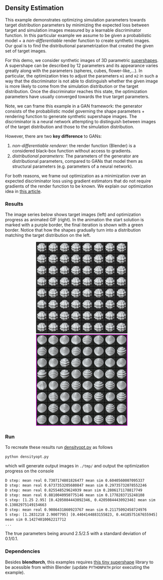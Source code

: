 ## Density Estimation

This example demonstrates optimizing simulation parameters towards target distribution parameters by minimizing the expected loss between target and simulation images measured by a learnable discriminator function. In this particular example we assume to be given a probabilistic model + a _non-differentiable_ render function to create synthetic images. Our goal is to find the distributional parametrization that created the given set of target images.

For this demo, we consider synthetic images of 3D parametric [supershapes](https://en.wikipedia.org/wiki/Superformula). A supershape can be described by 12 parameters and its appearance varies greatly along with the parameters (spheres, cubes, flower-like,...). In particular, the optimization tries to adjust the parameters `m1` and `m2` in such a way that the discriminator is not able to distinguish whether the given image is more likely to come from the simulation distribution or the target distribution. Once the discriminator reaches this state, the optimization parameters have usually converged towards the true target parameters.

Note, we can frame this example in a GAN framework: the generator consists of the probabilistic model governing the shape parameters + rendering function to generate synthetic supershape images. The discriminator is a neural network attempting to distinguish between images of the target distribution and those to the simulation distribution. 

However, there are two **key difference** to GANs: 
 1. *non-differentiable renderer*: the render function (Blender) is a considered black-box function without access to gradients. 
 1. *distributional parameters*: The parameters of the generator are distributional parameters, compared to GANs that model them as structural parameters (e.g. parameters of a neural network).
 
For both reasons, we frame out optimization as a minimization over an expected discriminator loss using gradient estimators that do not require gradients of the render function to be known. We explain our optimization idea in [this article](etc/blendtorch_stochopt.pdf).

### Results

The image series below shows target images (left) and optimization progress as animated GIF (right). In the animation the start solution is marked with a purple border, the final iteration is shown with a green border. Notice that how the shapes gradually turn into a distribution matching the target distribution on the left.
<div align="center">
<img src="etc/real.png" width="300">
<img src="etc/densityopt.gif" width="300">
</div>

### Run

To recreate these results run [densityopt.py](./densityopt.py) as follows
```
python densityopt.py
```
which will generate output images in `./tmp/` and output the optimization progress on the console 
```
D step: mean real 0.7307174801826477 mean sim 0.6040560007095337
D step: mean real 0.6737353205680847 mean sim 0.29735732078552246
D step: mean real 0.825548529624939 mean sim 0.2806171178817749
D step: mean real 0.8810040950775146 mean sim 0.1778283715248108
S step: [1.25 2.95] [0.4205084443092346, 0.4205084443092346] mean sim 0.13082975149154663
D step: mean real 0.9086431860923767 mean sim 0.21175092458724976
S step: [1.2831218 2.9007795] [0.4404144883155823, 0.4418575167655945] mean sim 0.14274010062217712
...
```
The true parameters being around 2.5/2.5 with a standard deviation of 0.1/0.1.

### Dependencies

Besides **blendtorch**, this examples requires [this tiny supershape](https://github.com/cheind/supershape) library to be acessible from within Blender (update `PYTHONPATH` prior executing the example).



